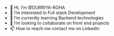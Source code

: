 - 👋 Hi, I’m @DURRIYA-ROHA
- 👀 I’m interested in Full stack Development 
- 🌱 I’m currently learning Backend technologies 
- 💞️ I’m looking to collaborate on front end projects 
- 📫 How to reach me contact me on LinkedIn 

<!---
DURRIYA-ROHA/DURRIYA-ROHA is a ✨ special ✨ repository because its `README.md` (this file) appears on your GitHub profile.
You can click the Preview link to take a look at your changes.
--->
